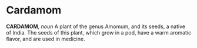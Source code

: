 # Cardamom

**CARDAMOM**, _noun_ A plant of the genus Amomum, and its seeds, a native of India. The seeds of this plant, which grow in a pod, have a warm aromatic flavor, and are used in medicine.